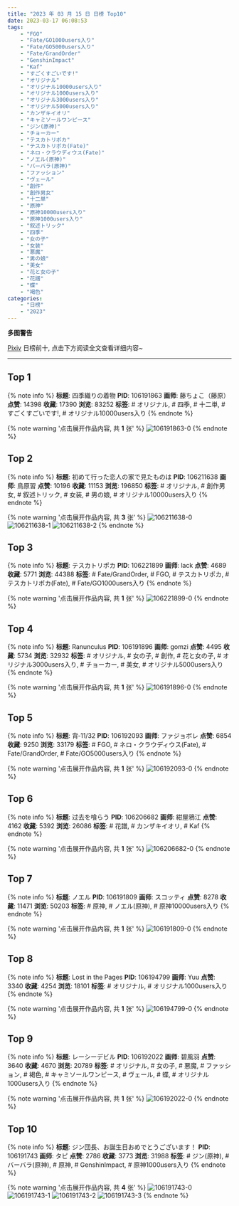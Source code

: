 ```yaml
---
title: "2023 年 03 月 15 日 日榜 Top10"
date: 2023-03-17 06:08:53
tags:
    - "FGO"
    - "Fate/GO1000users入り"
    - "Fate/GO5000users入り"
    - "Fate/GrandOrder"
    - "GenshinImpact"
    - "Kaf"
    - "すごくすごいです!"
    - "オリジナル"
    - "オリジナル10000users入り"
    - "オリジナル1000users入り"
    - "オリジナル3000users入り"
    - "オリジナル5000users入り"
    - "カンザキイオリ"
    - "キャミソールワンピース"
    - "ジン(原神)"
    - "チョーカー"
    - "テスカトリポカ"
    - "テスカトリポカ(Fate)"
    - "ネロ・クラウディウス(Fate)"
    - "ノエル(原神)"
    - "バーバラ(原神)"
    - "ファッション"
    - "ヴェール"
    - "創作"
    - "創作男女"
    - "十二単"
    - "原神"
    - "原神10000users入り"
    - "原神1000users入り"
    - "叙述トリック"
    - "四季"
    - "女の子"
    - "女装"
    - "悪魔"
    - "男の娘"
    - "美女"
    - "花と女の子"
    - "花譜"
    - "蝶"
    - "褐色"
categories:
    - "日榜"
    - "2023"
---
```


<i class="fa fa-triangle-exclamation"></i>**多图警告**<i class="fa fa-triangle-exclamation"></i>

[Pixiv](https://www.pixiv.net/) 日榜前十, 点击下方阅读全文查看详细内容~

<!-- more -->

---

## Top 1

{% note info %}
**标题**: 四季織りの着物
**PID**: 106191863 **画师**: 藤ちょこ（藤原）
**点赞**: 14398 **收藏**: 17390 **浏览**: 83252
**标签**: # オリジナル, # 四季, # 十二単, # すごくすごいです!, # オリジナル10000users入り
{% endnote %}

{% note warning '点击展开作品内容, 共 **1** 张' %}
![106191863-0](https://i.pixiv.re/img-original/img/2023/03/14/00/00/39/106191863_p0.png)
{% endnote %}

## Top 2

{% note info %}
**标题**: 初めて行った恋人の家で見たものは
**PID**: 106211638 **画师**: 鳥原習
**点赞**: 10196 **收藏**: 11153 **浏览**: 196850
**标签**: # オリジナル, # 創作男女, # 叙述トリック, # 女装, # 男の娘, # オリジナル10000users入り
{% endnote %}

{% note warning '点击展开作品内容, 共 **3** 张' %}
![106211638-0](https://i.pixiv.re/img-original/img/2023/03/14/19/10/52/106211638_p0.jpg)
![106211638-1](https://i.pixiv.re/img-original/img/2023/03/14/19/10/52/106211638_p1.jpg)
![106211638-2](https://i.pixiv.re/img-original/img/2023/03/14/19/10/52/106211638_p2.jpg)
{% endnote %}

## Top 3

{% note info %}
**标题**: テスカトリポカ
**PID**: 106221899 **画师**: lack
**点赞**: 4689 **收藏**: 5771 **浏览**: 44388
**标签**: # Fate/GrandOrder, # FGO, # テスカトリポカ, # テスカトリポカ(Fate), # Fate/GO1000users入り
{% endnote %}

{% note warning '点击展开作品内容, 共 **1** 张' %}
![106221899-0](https://i.pixiv.re/img-original/img/2023/03/15/00/02/07/106221899_p0.png)
{% endnote %}

## Top 4

{% note info %}
**标题**: Ranunculus
**PID**: 106191896 **画师**: gomzi
**点赞**: 4495 **收藏**: 5734 **浏览**: 32932
**标签**: # オリジナル, # 女の子, # 創作, # 花と女の子, # オリジナル3000users入り, # チョーカー, # 美女, # オリジナル5000users入り
{% endnote %}

{% note warning '点击展开作品内容, 共 **1** 张' %}
![106191896-0](https://i.pixiv.re/img-original/img/2023/03/14/00/00/50/106191896_p0.jpg)
{% endnote %}

## Top 5

{% note info %}
**标题**: 背‐11/32
**PID**: 106192093 **画师**: ファジョボレ
**点赞**: 6854 **收藏**: 9250 **浏览**: 33179
**标签**: # FGO, # ネロ・クラウディウス(Fate), # Fate/GrandOrder, # Fate/GO5000users入り
{% endnote %}

{% note warning '点击展开作品内容, 共 **1** 张' %}
![106192093-0](https://i.pixiv.re/img-original/img/2023/03/14/00/02/24/106192093_p0.jpg)
{% endnote %}

## Top 6

{% note info %}
**标题**: 过去を喰らう
**PID**: 106206682 **画师**: 紺屋鴉江
**点赞**: 4162 **收藏**: 5392 **浏览**: 26086
**标签**: # 花譜, # カンザキイオリ, # Kaf
{% endnote %}

{% note warning '点击展开作品内容, 共 **1** 张' %}
![106206682-0](https://i.pixiv.re/img-original/img/2023/03/14/15/13/44/106206682_p0.jpg)
{% endnote %}

## Top 7

{% note info %}
**标题**: ノエル
**PID**: 106191809 **画师**: スコッティ
**点赞**: 8278 **收藏**: 11471 **浏览**: 50203
**标签**: # 原神, # ノエル(原神), # 原神10000users入り
{% endnote %}

{% note warning '点击展开作品内容, 共 **1** 张' %}
![106191809-0](https://i.pixiv.re/img-original/img/2023/03/14/05/34/47/106191809_p0.jpg)
{% endnote %}

## Top 8

{% note info %}
**标题**: Lost in the Pages
**PID**: 106194799 **画师**: Yuu
**点赞**: 3340 **收藏**: 4254 **浏览**: 18101
**标签**: # オリジナル, # オリジナル1000users入り
{% endnote %}

{% note warning '点击展开作品内容, 共 **1** 张' %}
![106194799-0](https://i.pixiv.re/img-original/img/2023/03/14/01/22/30/106194799_p0.jpg)
{% endnote %}

## Top 9

{% note info %}
**标题**: レーシーデビル
**PID**: 106192022 **画师**: 碧風羽
**点赞**: 3640 **收藏**: 4670 **浏览**: 20789
**标签**: # オリジナル, # 女の子, # 悪魔, # ファッション, # 褐色, # キャミソールワンピース, # ヴェール, # 蝶, # オリジナル1000users入り
{% endnote %}

{% note warning '点击展开作品内容, 共 **1** 张' %}
![106192022-0](https://i.pixiv.re/img-original/img/2023/03/14/00/01/42/106192022_p0.jpg)
{% endnote %}

## Top 10

{% note info %}
**标题**: ジン団長、お誕生日おめでとうございます！
**PID**: 106191743 **画师**: タピ
**点赞**: 2786 **收藏**: 3773 **浏览**: 31988
**标签**: # ジン(原神), # バーバラ(原神), # 原神, # GenshinImpact, # 原神1000users入り
{% endnote %}

{% note warning '点击展开作品内容, 共 **4** 张' %}
![106191743-0](https://i.pixiv.re/img-original/img/2023/03/14/00/00/06/106191743_p0.jpg)
![106191743-1](https://i.pixiv.re/img-original/img/2023/03/14/00/00/06/106191743_p1.jpg)
![106191743-2](https://i.pixiv.re/img-original/img/2023/03/14/00/00/06/106191743_p2.jpg)
![106191743-3](https://i.pixiv.re/img-original/img/2023/03/14/00/00/06/106191743_p3.jpg)
{% endnote %}
